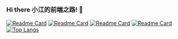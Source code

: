 ### Hi there 小江的前端之路! 👋



 [![Readme Card](https://github-readme-stats.vercel.app/api/pin/?username=845415120&repo=XXJJ-vue)](https://github.com/845415120/XXJJ-vue)
 [![Readme Card](https://github-readme-stats.vercel.app/api/pin/?username=845415120&repo=Vue-shop-xtx)](https://github.com/845415120/Vue-shop-xtx)
 [![Readme Card](https://github-readme-stats.vercel.app/api/pin/?username=845415120&repo=Vue-Vite-ElementUi-Backstage)](https://github.com/845415120/Vue-Vite-ElementUi-Backstage)
 [![Readme Card](https://github-readme-stats.vercel.app/api/pin/?username=845415120&repo=jiang)](https://github.com/845415120/jiang)
 [![Top Langs](https://github-readme-stats.vercel.app/api/top-langs/?username=anuraghazra&layout=compact)](https://github.com/anuraghazra/github-readme-stats)
